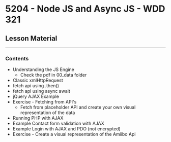 # 5204 - Node JS and Async JS - WDD 321
## Lesson Material
---

### Contents
* Understanding the JS Engine
  * Check the pdf in 00_data folder
* Classic xmlHttpRequest
* fetch api using .then()
* fetch api using async await
* jQuery AJAX Example
* Exercise - Fetching from API's
  * Fetch from placeholder API and create your own visual representation of the data
* Running PHP with AJAX
* Example Contact form validation with AJAX
* Example Login with AJAX and PDO (not encrypted)
* Exercise - Create a visual representation of the Amiibo Api